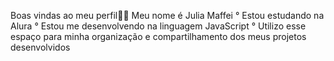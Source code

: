 Boas vindas ao meu perfil💙💙
Meu nome é Julia Maffei
° Estou estudando na Alura
° Estou me desenvolvendo na linguagem JavaScript
° Utilizo esse espaço para minha organização e compartilhamento dos meus projetos desenvolvidos 
